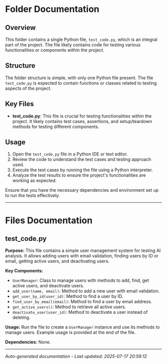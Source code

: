 # Folder Documentation

## Overview
This folder contains a single Python file, `test_code.py`, which is an integral part of the project. The file likely contains code for testing various functionalities or components within the project.

## Structure
The folder structure is simple, with only one Python file present. The file `test_code.py` is expected to contain functions or classes related to testing aspects of the project.

## Key Files
- **test_code.py**: This file is crucial for testing functionalities within the project. It likely contains test cases, assertions, and setup/teardown methods for testing different components.

## Usage
1. Open the `test_code.py` file in a Python IDE or text editor.
2. Review the code to understand the test cases and testing approach used.
3. Execute the test cases by running the file using a Python interpreter.
4. Analyze the test results to ensure the project's functionalities are working as expected.

Ensure that you have the necessary dependencies and environment set up to run the tests effectively.

---

# Files Documentation

## test_code.py

**Purpose:** This file contains a simple user management system for testing AI analysis. It allows adding users with email validation, finding users by ID or email, getting active users, and deactivating users.

**Key Components:**
- `UserManager`: Class to manage users with methods to add, find, get active users, and deactivate users.
- `add_user(name, email)`: Method to add a new user with email validation.
- `get_user_by_id(user_id)`: Method to find a user by ID.
- `find_user_by_email(email)`: Method to find a user by email address.
- `get_active_users()`: Method to retrieve all active users.
- `deactivate_user(user_id)`: Method to deactivate a user instead of deleting.

**Usage:** Run the file to create a `UserManager` instance and use its methods to manage users. Example usage is provided at the end of the file.

**Dependencies:** None.

---
*Auto-generated documentation - Last updated: 2025-07-17 20:59:12*
